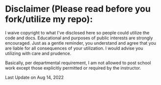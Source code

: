 # Disclaimer (Please read before you fork/utilize my repo):
I waive copyright to what I've disclosed here so people could utilize the code and docs.
Educational and purposes of public interests are strongly encouraged.
Just as a gentle reminder, you understand and agree that you are liable for all consequences of your utilization. 
I would advise you utilizing with care and prudence.

Basically, per departmental requirement, I am not allowed to post school work except those explicitly permitted or required by the instructor.

Last Update on Aug 14, 2022
